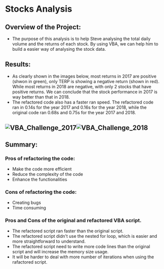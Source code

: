 # **Stocks Analysis**
## Overview of the Project:
  - The purpose of this analysis is to help Steve analysing the total daily volume and the returns of each stock. By using VBA, we can help him to build a easier way of analysing the stock data.
## Results:
  - As clearly shown in the images below, most returns in 2017 are positive (shwon in green), only TERP is showing a negative return (shown in red). While most returns in 2018 are negative, with only 2 stocks that have positive returns. We can conclude that the stock performance in 2017 is way better than that in 2018.
  - The refactored code also has a faster ran speed. The refactored code ran in 0.14s for the year 2017 and 0.16s for the year 2018, while the original code ran 0.68s and 0.75s for the year 2017 and 2018.
  ## ![VBA_Challenge_2017](https://user-images.githubusercontent.com/82785321/116954941-0ebeb700-ac46-11eb-93fd-525fe71dcf76.png)![VBA_Challenge_2018](https://user-images.githubusercontent.com/82785321/116954943-10887a80-ac46-11eb-8fa8-83241f05e637.png)
## Summary:
  ### Pros of refactoring the code:
  - Make the code more efficient
  - Reduce the complexity of the code
  - Enhance the functionalities
  ### Cons of refactoring the code:
  - Creating bugs
  - Time consuming
  ### Pros and Cons of the original and refactored VBA script.
  - The refactored script ran faster than the original script.
  - The refactored script didn't use the nested for loop, which is easier and more straightforward to understand. 
  - The refactored script need to write more code lines than the original script and will increase the memory size usage.
  - It will be harder to deal with more number of iterations when using the rafactored script.
  
